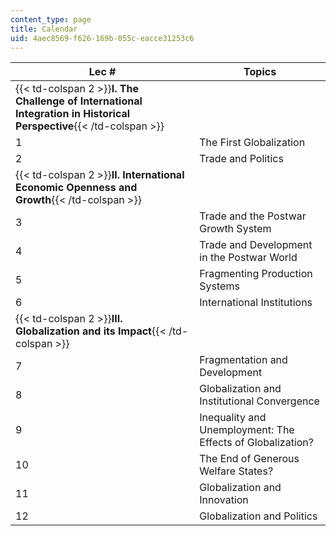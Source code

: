 ```yaml
---
content_type: page
title: Calendar
uid: 4aec8569-f626-169b-055c-eacce31253c6
---
```


| Lec # | Topics |
| --- | --- |
| {{< td-colspan 2 >}}**I. The Challenge of International Integration in Historical Perspective**{{< /td-colspan >}} ||
| 1 | The First Globalization |
| 2 | Trade and Politics |
| {{< td-colspan 2 >}}**II. International Economic Openness and Growth**{{< /td-colspan >}} ||
| 3 | Trade and the Postwar Growth System |
| 4 | Trade and Development in the Postwar World |
| 5 | Fragmenting Production Systems |
| 6 | International Institutions |
| {{< td-colspan 2 >}}**III. Globalization and its Impact**{{< /td-colspan >}} ||
| 7 | Fragmentation and Development |
| 8 | Globalization and Institutional Convergence |
| 9 | Inequality and Unemployment: The Effects of Globalization? |
| 10 | The End of Generous Welfare States? |
| 11 | Globalization and Innovation |
| 12 | Globalization and Politics